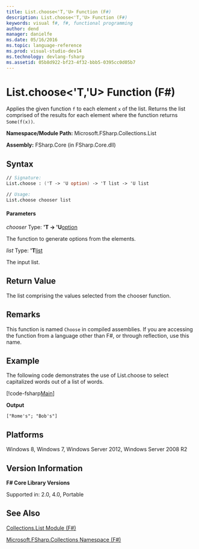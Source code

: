 ```yaml
---
title: List.choose<'T,'U> Function (F#)
description: List.choose<'T,'U> Function (F#)
keywords: visual f#, f#, functional programming
author: dend
manager: danielfe
ms.date: 05/16/2016
ms.topic: language-reference
ms.prod: visual-studio-dev14
ms.technology: devlang-fsharp
ms.assetid: 05b8d922-bf23-4f32-bbb5-0395cc0d05b7 
---
```


# List.choose<'T,'U> Function (F#)

Applies the given function `f` to each element `x` of the list. Returns the list comprised of the results for each element where the function returns `Some(f(x))`.

**Namespace/Module Path:** Microsoft.FSharp.Collections.List

**Assembly:** FSharp.Core (in FSharp.Core.dll)


## Syntax

```fsharp
// Signature:
List.choose : ('T -> 'U option) -> 'T list -> 'U list

// Usage:
List.choose chooser list
```

#### Parameters
*chooser*
Type: **'T -&gt; 'U**[option](https://msdn.microsoft.com/library/b08add48-34bf-4410-80a1-ef6a8daddc58)


The function to generate options from the elements.


*list*
Type: **'T**[list](https://msdn.microsoft.com/library/c627b668-477b-4409-91ed-06d7f1b3e4a7)


The input list.

## Return Value

The list comprising the values selected from the chooser function.

## Remarks

This function is named `Choose` in compiled assemblies. If you are accessing the function from a language other than F#, or through reflection, use this name.

## Example

The following code demonstrates the use of List.choose to select capitalized words out of a list of words.

[!code-fsharp[Main](snippets/fslists/snippet25.fs)]

**Output**

```
["Rome's"; "Bob's"]
```

## Platforms
Windows 8, Windows 7, Windows Server 2012, Windows Server 2008 R2


## Version Information
**F# Core Library Versions**

Supported in: 2.0, 4.0, Portable

## See Also
[Collections.List Module &#40;F&#35;&#41;](Collections.List-Module-%5BFSharp%5D.md)

[Microsoft.FSharp.Collections Namespace &#40;F&#35;&#41;](Microsoft.FSharp.Collections-Namespace-%5BFSharp%5D.md)